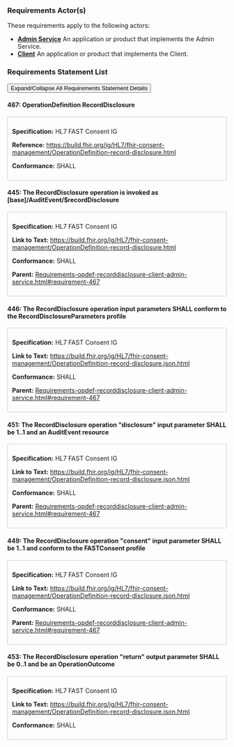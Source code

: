 
### Requirements Actor(s)

<p>These requirements apply to the following actors: </p>
<ul>
<li><b><a href="ActorDefinition-admin-service.html">Admin Service</a></b>&nbsp;An application or product that implements the Admin Service.</li>
<li><b><a href="ActorDefinition-client.html">Client</a></b>&nbsp;An application or product that implements the Client.</li>
</ul>

### Requirements Statement List

<p>
<button class="btn btn-info btn-lg btn-block" type="button" title="Click to Expand/Collapse All Requirements Statement Details" data-toggle="collapse" data-target="#req-467detail,#req-445detail,#req-446detail,#req-451detail,#req-449detail,#req-453detail" aria-expanded="false">Expand/Collapse All Requirements Statement Details</button>
</p>

#### <a id="requirement-467" title="Click to Open or Close Details" data-toggle="collapse" data-target="#req-467detail" aria-expanded="false">467:&nbsp;OperationDefinition RecordDisclosure</a>

<div class="collapse" id="req-467detail">
<div class="card card-body" style="border:1px solid;border-color:#cccccc;padding:10px" markdown="1">
<p>
<b>Specification:</b>&nbsp;HL7 FAST Consent IG
</p>
<p>
<b>Reference:</b>&nbsp;<a href="https://build.fhir.org/ig/HL7/fhir-consent-management/OperationDefinition-record-disclosure.html">https://build.fhir.org/ig/HL7/fhir-consent-management/OperationDefinition-record-disclosure.html</a>
</p>
<p><b>Conformance:</b>&nbsp;SHALL</p>
</div>
</div>

#### <a id="requirement-445" title="Click to Open or Close Details" data-toggle="collapse" data-target="#req-445detail" aria-expanded="false">445:&nbsp;The RecordDisclosure operation is invoked as [base]/AuditEvent/$recordDisclosure</a>

<div class="collapse" id="req-445detail">
<div class="card card-body" style="border:1px solid;border-color:#cccccc;padding:10px" markdown="1">
<p>
<b>Specification:</b>&nbsp;HL7 FAST Consent IG
</p>
<p>
<b>Link to Text:</b>&nbsp;<a href="https://build.fhir.org/ig/HL7/fhir-consent-management/OperationDefinition-record-disclosure.html#:~:text=URL%3A%20%5Bbase%5D/AuditEvent/%24recordDisclosure">https://build.fhir.org/ig/HL7/fhir-consent-management/OperationDefinition-record-disclosure.html</a>
</p>
<p><b>Conformance:</b>&nbsp;SHALL</p>
<p>
<b>Parent:</b>&nbsp;<a href="Requirements-opdef-recorddisclosure-client-admin-service.html#requirement-467">Requirements-opdef-recorddisclosure-client-admin-service.html#requirement-467</a>
</p>
</div>
</div>

#### <a id="requirement-446" title="Click to Open or Close Details" data-toggle="collapse" data-target="#req-446detail" aria-expanded="false">446:&nbsp;The RecordDisclosure operation input parameters SHALL conform to the RecordDisclosureParameters profile</a>

<div class="collapse" id="req-446detail">
<div class="card card-body" style="border:1px solid;border-color:#cccccc;padding:10px" markdown="1">
<p>
<b>Specification:</b>&nbsp;HL7 FAST Consent IG
</p>
<p>
<b>Link to Text:</b>&nbsp;<a href="https://build.fhir.org/ig/HL7/fhir-consent-management/OperationDefinition-record-disclosure.json.html#:~:text=%22inputProfile%22%20%3A%20%22http%3A//hl7.org/fhir/us/consent%2Dmanagement/StructureDefinition/RecordDisclosureParameters%22">https://build.fhir.org/ig/HL7/fhir-consent-management/OperationDefinition-record-disclosure.json.html</a>
</p>
<p><b>Conformance:</b>&nbsp;SHALL</p>
<p>
<b>Parent:</b>&nbsp;<a href="Requirements-opdef-recorddisclosure-client-admin-service.html#requirement-467">Requirements-opdef-recorddisclosure-client-admin-service.html#requirement-467</a>
</p>
</div>
</div>

#### <a id="requirement-451" title="Click to Open or Close Details" data-toggle="collapse" data-target="#req-451detail" aria-expanded="false">451:&nbsp;The RecordDisclosure operation "disclosure" input parameter SHALL be 1..1 and an AuditEvent resource</a>

<div class="collapse" id="req-451detail">
<div class="card card-body" style="border:1px solid;border-color:#cccccc;padding:10px" markdown="1">
<p>
<b>Specification:</b>&nbsp;HL7 FAST Consent IG
</p>
<p>
<b>Link to Text:</b>&nbsp;<a href="https://build.fhir.org/ig/HL7/fhir-consent-management/OperationDefinition-record-disclosure.json.html#:~:text=%22name%22%20%3A%20%22disclosure%22%2C%0A%20%20%20%20%20%20%22use%22%20%3A%20%22in%22%2C%0A%20%20%20%20%20%20%22min%22%20%3A%201%2C%0A%20%20%20%20%20%20%22max%22%20%3A%20%221%22%2C%0A%20%20%20%20%20%20%22documentation%22%20%3A%20%22An%20AuditEvent%20detailing%20the%20disclosure%20(see%20Input%20Parameters%20Profile%20for%20conformance)%22%2C%0A%20%20%20%20%20%20%22type%22%20%3A%20%22AuditEvent%22">https://build.fhir.org/ig/HL7/fhir-consent-management/OperationDefinition-record-disclosure.json.html</a>
</p>
<p><b>Conformance:</b>&nbsp;SHALL</p>
<p>
<b>Parent:</b>&nbsp;<a href="Requirements-opdef-recorddisclosure-client-admin-service.html#requirement-467">Requirements-opdef-recorddisclosure-client-admin-service.html#requirement-467</a>
</p>
</div>
</div>

#### <a id="requirement-449" title="Click to Open or Close Details" data-toggle="collapse" data-target="#req-449detail" aria-expanded="false">449:&nbsp;The RecordDisclosure operation "consent" input parameter SHALL be 1..1 and conform to the FASTConsent profile</a>

<div class="collapse" id="req-449detail">
<div class="card card-body" style="border:1px solid;border-color:#cccccc;padding:10px" markdown="1">
<p>
<b>Specification:</b>&nbsp;HL7 FAST Consent IG
</p>
<p>
<b>Link to Text:</b>&nbsp;<a href="https://build.fhir.org/ig/HL7/fhir-consent-management/OperationDefinition-record-disclosure.json.html#:~:text=%22name%22%20%3A%20%22consent,us/consent%2Dmanagement/StructureDefinition/FASTConsent%22">https://build.fhir.org/ig/HL7/fhir-consent-management/OperationDefinition-record-disclosure.json.html</a>
</p>
<p><b>Conformance:</b>&nbsp;SHALL</p>
<p>
<b>Parent:</b>&nbsp;<a href="Requirements-opdef-recorddisclosure-client-admin-service.html#requirement-467">Requirements-opdef-recorddisclosure-client-admin-service.html#requirement-467</a>
</p>
</div>
</div>

#### <a id="requirement-453" title="Click to Open or Close Details" data-toggle="collapse" data-target="#req-453detail" aria-expanded="false">453:&nbsp;The RecordDisclosure operation "return" output parameter SHALL be 0..1 and be an OperationOutcome</a>

<div class="collapse" id="req-453detail">
<div class="card card-body" style="border:1px solid;border-color:#cccccc;padding:10px" markdown="1">
<p>
<b>Specification:</b>&nbsp;HL7 FAST Consent IG
</p>
<p>
<b>Link to Text:</b>&nbsp;<a href="https://build.fhir.org/ig/HL7/fhir-consent-management/OperationDefinition-record-disclosure.json.html#:~:text=%22name%22%20%3A%20%22return%22%2C%0A%20%20%20%20%20%20%22use%22%20%3A%20%22out%22%2C%0A%20%20%20%20%20%20%22min%22%20%3A%200%2C%0A%20%20%20%20%20%20%22max%22%20%3A%20%221%22%2C%0A%20%20%20%20%20%20%22documentation%22%20%3A%20%22Optional%20outcome%20of%20the%20operation%20call%22%2C%0A%20%20%20%20%20%20%22type%22%20%3A%20%22OperationOutcome%22">https://build.fhir.org/ig/HL7/fhir-consent-management/OperationDefinition-record-disclosure.json.html</a>
</p>
<p><b>Conformance:</b>&nbsp;SHALL</p>
</div>
</div>


<br/>
